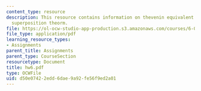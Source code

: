 ```yaml
---
content_type: resource
description: This resource contains information on thevenin equivalent circuits and
  superposition theorm.
file: https://ol-ocw-studio-app-production.s3.amazonaws.com/courses/6-071j-introduction-to-electronics-signals-and-measurement-spring-2006/d50e07422edd6dae9a92fe56f9ed2a01_hw6.pdf
file_type: application/pdf
learning_resource_types:
- Assignments
parent_title: Assignments
parent_type: CourseSection
resourcetype: Document
title: hw6.pdf
type: OCWFile
uid: d50e0742-2edd-6dae-9a92-fe56f9ed2a01
---
```

